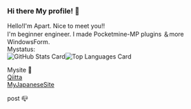 ### Hi there My profile! 👋

Hello!I'm Apart.
Nice to meet you!!  
I'm beginner engineer. I made Pocketmine-MP plugins ＆more WindowsForm.  
Mystatus:  
![GitHub Stats Card](https://github-readme-stats.vercel.app/api?username=Apartkktrain&count_private=true&theme=dracula&count_private=true)![Top Languages Card](https://github-readme-stats.vercel.app/api/top-langs/?username=Apartkktrain)

Mysite 📰  
[Qiitta](https://qiita.com/odakiyutrain)  
[MyJapaneseSite](https://apartkktrain.github.io/)  

post 📪
